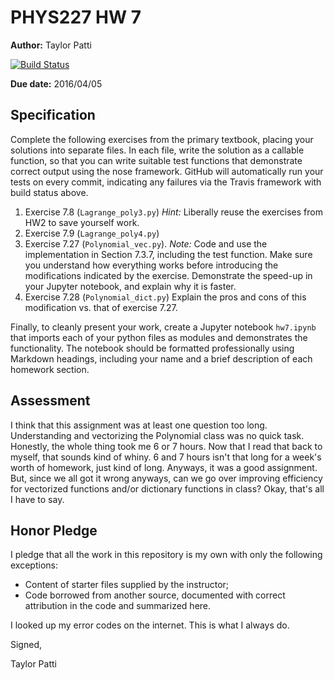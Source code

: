 # PHYS227 HW 7

**Author:** Taylor Patti

[![Build Status](https://travis-ci.org/chapman-phys227-2016s/hw-7-patti102.svg?branch=master)](https://travis-ci.org/chapman-phys227-2016s/hw-7-patti102)

**Due date:** 2016/04/05

## Specification

Complete the following exercises from the primary textbook, placing your solutions into separate files. In each file, write the solution as a callable function, so that you can write suitable test functions that demonstrate correct output using the nose framework. GitHub will automatically run your tests on every commit, indicating any failures via the Travis framework with build status above.

1. Exercise 7.8 (```Lagrange_poly3.py```) *Hint:* Liberally reuse the exercises from HW2 to save yourself work.
1. Exercise 7.9 (```Lagrange_poly4.py```) 
1. Exercise 7.27 (```Polynomial_vec.py```). *Note:* Code and use the implementation in Section 7.3.7, including the test function.  Make sure you understand how everything works before introducing the modifications indicated by the exercise. Demonstrate the speed-up in your Jupyter notebook, and explain why it is faster.
1. Exercise 7.28 (```Polynomial_dict.py```) Explain the pros and cons of this modification vs. that of exercise 7.27.

Finally, to cleanly present your work, create a Jupyter notebook ```hw7.ipynb``` that imports each of your python files as modules and demonstrates the functionality. The notebook should be formatted professionally using Markdown headings, including your name and a brief description of each homework section.

## Assessment

I think that this assignment was at least one question too long. Understanding and vectorizing the Polynomial class was no quick task. Honestly, the whole thing took me 6 or 7 hours. Now that I read that back to myself, that sounds kind of whiny. 6 and 7 hours isn't that long for a week's worth of homework, just kind of long. Anyways, it was a good assignment. But, since we all got it wrong anyways, can we go over improving efficiency for vectorized functions and/or dictionary functions in class? Okay, that's all I have to say.

## Honor Pledge

I pledge that all the work in this repository is my own with only the following exceptions:

* Content of starter files supplied by the instructor;
* Code borrowed from another source, documented with correct attribution in the code and summarized here.

I looked up my error codes on the internet. This is what I always do.

Signed,

Taylor Patti
